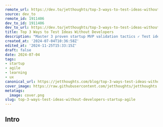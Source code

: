 ```yaml
---
remote_url: https://dev.to/jetthoughts/top-3-ways-to-test-ideas-without-developers-1fjd
source: dev_to
remote_id: 1911406
dev_to_id: 1911406
dev_to_url: https://dev.to/jetthoughts/top-3-ways-to-test-ideas-without-developers-1fjd
title: Top 3 Ways to Test Ideas Without Developers
description: "Master 3 proven startup MVP validation tactics ✓ Test ideas without developers. Launch faster, learn quicker, save budget. 2024 no-code guide for founders."
created_at: '2024-07-04T10:36:58Z'
edited_at: '2024-11-25T15:33:15Z'
draft: false
date: 2024-07-04
tags:
- startup
- agile
- learning
- ux
canonical_url: https://jetthoughts.com/blog/top-3-ways-test-ideas-without-developers-startup-agile/
cover_image: https://raw.githubusercontent.com/jetthoughts/jetthoughts.github.io/master/content/blog/top-3-ways-test-ideas-without-developers-startup-agile/cover.png
metatags:
  image: cover.png
slug: top-3-ways-test-ideas-without-developers-startup-agile
---
```

Intro
--
